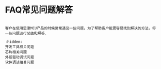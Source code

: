 # FAQ常见问题解答
```{important}

客户在使用思澈MCU产品的时候常常遇见一些问题，为了帮助客户能更容易找到解决的方法，将一些问题进行总结和解答.
```

```{toctree}
:hidden:
开发工具相关问题
芯片相关问题
外设驱动调试问题
软件调试相关问题
```
